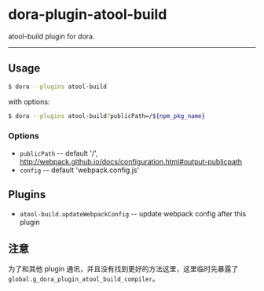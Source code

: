 # dora-plugin-atool-build

atool-build plugin for dora.

----

## Usage

```bash
$ dora --plugins atool-build
```

with options:

```bash
$ dora --plugins atool-build?publicPath=/${npm_pkg_name}
```

### Options

- `publicPath` -- default '/', http://webpack.github.io/docs/configuration.html#output-publicpath
- `config` -- default 'webpack.config.js'


## Plugins

- `atool-build.updateWebpackConfig` -- update webpack config after this plugin

## 注意
 
为了和其他 plugin 通讯，并且没有找到更好的方法这里，这里临时先暴露了 `global.g_dora_plugin_atool_build_compiler`。
